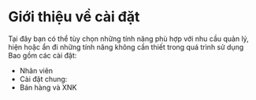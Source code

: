 # Giới thiệu về cài đặt
Tại đây bạn có thể tùy chọn những tính năng phù hợp với nhu cầu quản lý, hiện hoặc ẩn đi những tính năng không cần thiết trong quá trình sử dụng
Bao gồm các cài đặt:
- Nhân viên
- Cài đặt chung:
- Bán hàng và XNK
